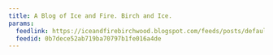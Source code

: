 ```yaml
---
title: A Blog of Ice and Fire. Birch and Ice.
params:
  feedlink: https://iceandfirebirchwood.blogspot.com/feeds/posts/default?alt=rss
  feedid: 0b7dece52ab719ba70797b1fe016a4de
---
```

